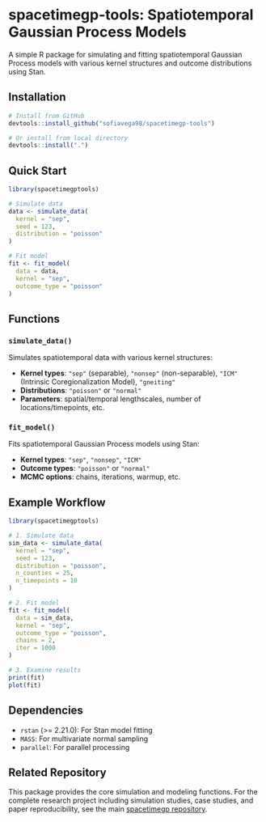 # spacetimegp-tools: Spatiotemporal Gaussian Process Models

A simple R package for simulating and fitting spatiotemporal Gaussian Process models with various kernel structures and outcome distributions using Stan.

## Installation

```r
# Install from GitHub
devtools::install_github("sofiavega98/spacetimegp-tools")

# Or install from local directory
devtools::install(".")
```

## Quick Start

```r
library(spacetimegptools)

# Simulate data
data <- simulate_data(
  kernel = "sep", 
  seed = 123, 
  distribution = "poisson"
)

# Fit model
fit <- fit_model(
  data = data, 
  kernel = "sep", 
  outcome_type = "poisson"
)
```

## Functions

### `simulate_data()`
Simulates spatiotemporal data with various kernel structures:

- **Kernel types**: `"sep"` (separable), `"nonsep"` (non-separable), `"ICM"` (Intrinsic Coregionalization Model), `"gneiting"`
- **Distributions**: `"poisson"` or `"normal"`
- **Parameters**: spatial/temporal lengthscales, number of locations/timepoints, etc.

### `fit_model()`
Fits spatiotemporal Gaussian Process models using Stan:

- **Kernel types**: `"sep"`, `"nonsep"`, `"ICM"`
- **Outcome types**: `"poisson"` or `"normal"`
- **MCMC options**: chains, iterations, warmup, etc.

## Example Workflow

```r
library(spacetimegptools)

# 1. Simulate data
sim_data <- simulate_data(
  kernel = "sep",
  seed = 123,
  distribution = "poisson",
  n_counties = 25,
  n_timepoints = 10
)

# 2. Fit model
fit <- fit_model(
  data = sim_data,
  kernel = "sep", 
  outcome_type = "poisson",
  chains = 2,
  iter = 1000
)

# 3. Examine results
print(fit)
plot(fit)
```

## Dependencies

- `rstan` (>= 2.21.0): For Stan model fitting
- `MASS`: For multivariate normal sampling
- `parallel`: For parallel processing

## Related Repository

This package provides the core simulation and modeling functions. For the complete research project including simulation studies, case studies, and paper reproducibility, see the main [spacetimegp repository](https://github.com/sofiavega98/spacetimegp). 